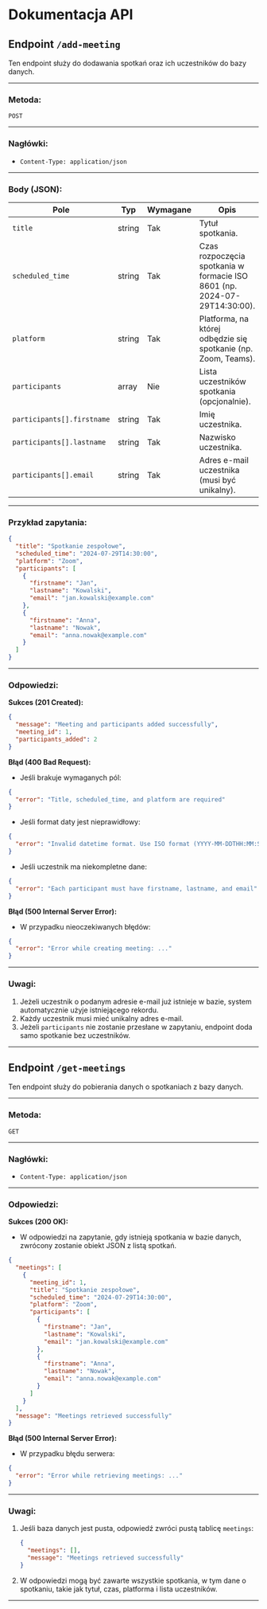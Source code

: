 
# Dokumentacja API

## Endpoint `/add-meeting`

Ten endpoint służy do dodawania spotkań oraz ich uczestników do bazy danych.

---

### **Metoda:**  
`POST`

---

### **Nagłówki:**  
- `Content-Type: application/json`

---

### **Body (JSON):**  

| Pole             | Typ       | Wymagane | Opis                                                        |
|------------------|-----------|----------|------------------------------------------------------------|
| `title`         | string    | Tak      | Tytuł spotkania.                                           |
| `scheduled_time`| string    | Tak      | Czas rozpoczęcia spotkania w formacie ISO 8601 (np. 2024-07-29T14:30:00). |
| `platform`      | string    | Tak      | Platforma, na której odbędzie się spotkanie (np. Zoom, Teams). |
| `participants`  | array     | Nie      | Lista uczestników spotkania (opcjonalnie).                 |
| `participants[].firstname` | string | Tak | Imię uczestnika.                                          |
| `participants[].lastname`  | string | Tak | Nazwisko uczestnika.                                      |
| `participants[].email`     | string | Tak | Adres e-mail uczestnika (musi być unikalny).              |

---

### **Przykład zapytania:**

```json
{
  "title": "Spotkanie zespołowe",
  "scheduled_time": "2024-07-29T14:30:00",
  "platform": "Zoom",
  "participants": [
    {
      "firstname": "Jan",
      "lastname": "Kowalski",
      "email": "jan.kowalski@example.com"
    },
    {
      "firstname": "Anna",
      "lastname": "Nowak",
      "email": "anna.nowak@example.com"
    }
  ]
}
```

---

### **Odpowiedzi:**

**Sukces (201 Created):**
```json
{
  "message": "Meeting and participants added successfully",
  "meeting_id": 1,
  "participants_added": 2
}
```

**Błąd (400 Bad Request):**
- Jeśli brakuje wymaganych pól:
```json
{
  "error": "Title, scheduled_time, and platform are required"
}
```

- Jeśli format daty jest nieprawidłowy:
```json
{
  "error": "Invalid datetime format. Use ISO format (YYYY-MM-DDTHH:MM:SS): ..."
}
```

- Jeśli uczestnik ma niekompletne dane:
```json
{
  "error": "Each participant must have firstname, lastname, and email"
}
```

**Błąd (500 Internal Server Error):**
- W przypadku nieoczekiwanych błędów:
```json
{
  "error": "Error while creating meeting: ..."
}
```

---

### **Uwagi:**
1. Jeżeli uczestnik o podanym adresie e-mail już istnieje w bazie, system automatycznie użyje istniejącego rekordu.
2. Każdy uczestnik musi mieć unikalny adres e-mail.
3. Jeżeli `participants` nie zostanie przesłane w zapytaniu, endpoint doda samo spotkanie bez uczestników.

---

## Endpoint `/get-meetings`

Ten endpoint służy do pobierania danych o spotkaniach z bazy danych.

---

### **Metoda:**  
`GET`

---

### **Nagłówki:**  
- `Content-Type: application/json`

---

### **Odpowiedzi:**

**Sukces (200 OK):**
- W odpowiedzi na zapytanie, gdy istnieją spotkania w bazie danych, zwrócony zostanie obiekt JSON z listą spotkań.

```json
{
  "meetings": [
    {
      "meeting_id": 1,
      "title": "Spotkanie zespołowe",
      "scheduled_time": "2024-07-29T14:30:00",
      "platform": "Zoom",
      "participants": [
        {
          "firstname": "Jan",
          "lastname": "Kowalski",
          "email": "jan.kowalski@example.com"
        },
        {
          "firstname": "Anna",
          "lastname": "Nowak",
          "email": "anna.nowak@example.com"
        }
      ]
    }
  ],
  "message": "Meetings retrieved successfully"
}
```

**Błąd (500 Internal Server Error):**
- W przypadku błędu serwera:

```json
{
  "error": "Error while retrieving meetings: ..."
}
```

---

### **Uwagi:**
1. Jeśli baza danych jest pusta, odpowiedź zwróci pustą tablicę `meetings`:
   ```json
   {
     "meetings": [],
     "message": "Meetings retrieved successfully"
   }
   ```
2. W odpowiedzi mogą być zawarte wszystkie spotkania, w tym dane o spotkaniu, takie jak tytuł, czas, platforma i lista uczestników.

--- 
